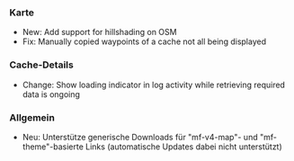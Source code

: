 
### Karte
- New: Add support for hillshading on OSM
- Fix: Manually copied waypoints of a cache not all being displayed

### Cache-Details
- Change: Show loading indicator in log activity while retrieving required data is ongoing

### Allgemein
- Neu: Unterstütze generische Downloads für "mf-v4-map"- und "mf-theme"-basierte Links (automatische Updates dabei nicht unterstützt)
